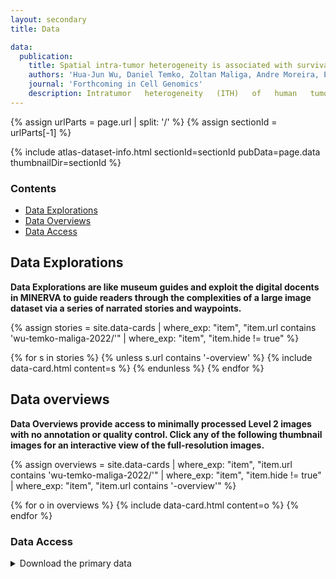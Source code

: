 ```yaml
---
layout: secondary
title: Data

data:
  publication:
    title: Spatial intra-tumor heterogeneity is associated with survival of lung adenocarcinoma patients
    authors: 'Hua-Jun Wu, Daniel Temko, Zoltan Maliga, Andre Moreira, Emi Sei, Darlan Conterno Minussi, Jamie Dean, Charlotte Lee, Qiong Xu, Guillaume Hochart,Connor Jacobson, Clarence Yapp, Denis Schapiro, Peter Sorger, Erin H. Seeley, Nicholas Navin, Robert J. Downey, and Franziska Michor'
    journal: 'Forthcoming in Cell Genomics'
    description: Intratumor   heterogeneity   (ITH)   of   human   tumors   is   important   for   tumor progression,   treatment   response,   and   drug   resistance.   However,   the   spatial distribution of ITH remains incompletely understood. Here, we present spatial analysis of ITH in lung adenocarcinomas from 147 patients using multi-region mass spectrometry of >5000 regions, single cell copy number sequencing of ~2000 single cells, and cyclic immunofluorescence of >10 million cells. We identified two distinct spatial   patterns   among   tumors,   termed   clustered   and   random   geographic diversification (GD). These patterns were observed in the same samples using both proteomic and genomic data. The random proteomic GD pattern, which is characterized by decreased cell adhesion and lower levels of tumor-interacting endothelial cells, was significantly associated with increased risk of recurrence or death in two independent patient cohorts. Our study presents comprehensive spatial mapping of ITH in lung adenocarcinoma and provides insights into the mechanisms and clinical consequences of geographic diversification of intratumor heterogeneity.
---
```

{% assign urlParts = page.url | split: '/' %}
{% assign sectionId = urlParts[-1] %}

{% include atlas-dataset-info.html
    sectionId=sectionId
    pubData=page.data
    thumbnailDir=sectionId %}

### Contents
* [Data Explorations](#data-explorations)
* [Data Overviews](#data-overviews)
* [Data Access](#data-access)

## Data Explorations
**Data Explorations are like museum guides and exploit the digital docents in MINERVA to guide readers through the complexities of a large image dataset via a series of narrated stories and waypoints.**

{%
    assign stories = site.data-cards
    | where_exp: "item", "item.url contains 'wu-temko-maliga-2022/'"
    | where_exp: "item", "item.hide != true"
%}

<section class="data-cards">
    <div class="data-cards__inner">
        <div class="data-cards__items">
            {% for s in stories %}
            {% unless s.url contains '-overview' %}
            {% include data-card.html content=s %}
            {% endunless %}
            {% endfor %}
        </div>
    </div>
</section>

## Data overviews

**Data Overviews provide access to minimally processed Level 2 images with no annotation or quality control. Click any of the following thumbnail images for an interactive view of the full-resolution images.**

{%
    assign overviews = site.data-cards
    | where_exp: "item", "item.url contains 'wu-temko-maliga-2022/'"
    | where_exp: "item", "item.hide != true"
    | where_exp: "item", "item.url contains '-overview'"
%}

<section class="data-cards">
    <div class="data-cards__inner">
        <div class="data-cards__items">
            {% for o in overviews %}
            {% include data-card.html content=o %}
            {% endfor %}
        </div>
    </div>
</section>

### Data Access
<details>
    <summary>Download the primary data</summary>
<div markdown="1">
{% include_relative wu-temko-maliga-2022-file-list.md %}
</div>
</details>
